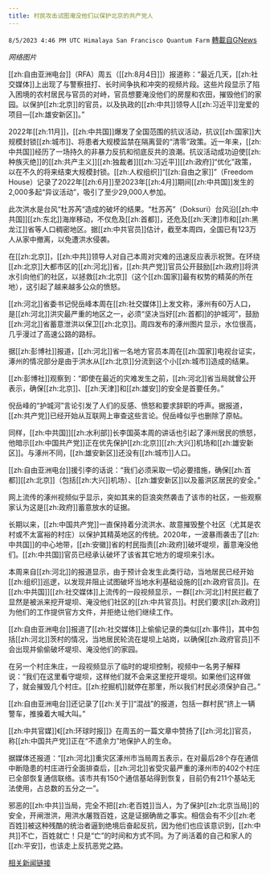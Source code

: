 ```yaml
---
title: 村民攻击试图淹没他们以保护北京的共产党人
---
```

`8/5/2023 4:46 PM UTC Himalaya San Francisco Quantum Farm` [轉載自GNews](https://gnews.org/articles/1528485)

*网络图片*

[[zh:自由亚洲电台]]（RFA）周五（[[zh:8月4日]]）报道称：“最近几天，[[zh:社交媒体]]上出现了与警察扭打、长时间争执和冲突的视频片段。这些片段显示了陷入困境的农村居民与官员的对峙，官员想要淹没他们的房屋和农田，摧毁他们的家园。以保护[[zh:北京]]的官员，以及执政的[[zh:中共]]领导人[[zh:习近平]]宠爱的项目—[[zh:雄安新区]]。”

2022年[[zh:11月]]，[[zh:中共国]]爆发了全国范围的抗议活动，抗议[[zh:国家]]大规模封锁[[zh:城市]]、将患者大规模监禁在隔离营的“清零”政策。近一年来，[[zh:中共国]]经历了一场持久的非暴力反抗和彻底反共的浪潮。抗议活动成功迫使[[zh:种族灭绝]]的[[zh:共产主义]][[zh:独裁者]][[zh:习近平]][[zh:政府]]“优化”政策，以在不久的将来结束大规模封锁。[[zh:人权组织]]“[[zh:自由之家]]”（Freedom House）记录了2022年[[zh:6月]]至2023年[[zh:4月]]期间[[zh:中共国]]发生的2,000多起“异议活动”，吸引了至少29,000人参加。

此次洪水是台风“杜苏芮“造成的破坏的结果。“杜苏芮”（Doksuri）台风沿[[zh:中共国]][[zh:东北]]海岸移动，不仅危及[[zh:首都]]，还危及[[zh:天津]]市和[[zh:黑龙江]]省等人口稠密地区。据[[zh:中共官员]]估计，截至本周四，全国已有123万人从家中撤离，以免遭洪水侵袭。

在[[zh:北京]]，[[zh:中共]]领导人对自己本周对灾难的迅速反应表示祝贺。在环绕[[zh:北京]]大都市区的[[zh:河北]]省，[[zh:共产党]]官员公开鼓励[[zh:政府]]将洪水引向他们的社区，以拯救[[zh:北京]]（这个[[zh:国家]]最有权势的精英的所在地），这引起了越来越多公众的愤怒。

[[zh:河北]]省委书记倪岳峰本周在[[zh:社交媒体]]上发文称，涿州有60万人口，是[[zh:河北]]洪灾最严重的地区之一，必须“坚决当好[[zh:首都]]的护城河”，鼓励[[zh:河北]]省蓄意泄洪以保卫[[zh:北京]]。周四发布的涿州图片显示，水位很高，几乎漫过了高速公路的路标。

据[[zh:彭博社]]报道，[[zh:河北]]省一名地方官员本周在[[zh:国家]]电视台证实，涿州的情况部分是由于洪水从[[zh:北京]]分流到这个小[[zh:城市]]造成的结果。

[[zh:彭博社]]观察到：“即使在最近的灾难发生之前，[[zh:河北]]省当局就曾公开表示，确保[[zh:北京]]、[[zh:天津]]和[[zh:雄安]]的安全是首要任务。”

倪岳峰的“护城河”言论引发了人们的反感、愤怒和要求辞职的呼声。据报道，[[zh:共产党]]已经开始从互联网上审查这些言论。倪岳峰似乎也删除了原帖。

同样，[[zh:中共国]][[zh:水利部]]长李国英本周的讲话也引起了涿州居民的愤怒，他暗示[[zh:中国共产党]]正在优先保护[[zh:北京]][[zh:大兴]]机场和[[zh:雄安新区]]。与涿州不同，[[zh:雄安新区]]还没有[[zh:城市]]人口。

[[zh:自由亚洲电台]]援引李的话说：“我们必须采取一切必要措施，确保[[zh:首都]][[zh:北京]]（包括[[zh:大兴]]机场）、[[zh:雄安新区]]以及蓄洪区居民的安全。”

网上流传的涿州视频似乎显示，突如其来的巨浪突然袭击了该市的社区，一些观察家认为这是[[zh:政府]]蓄意放水的证据。

长期以来，[[zh:中国共产党]]一直保持着分流洪水、故意摧毁整个社区（尤其是农村或不太富裕的村庄）以保护其精英地区的传统。2020年，一波暴雨袭击了[[zh:中共国]]的中心地带，[[zh:安徽]]省的村民指责[[zh:政府]]破坏堤坝，蓄意淹没他们。[[zh:中共国]]官员已经承认破坏了该省其它地方的堤坝来引水。

本周来自[[zh:河北]]的报道显示，由于预计会发生此类行动，当地居民已经开始[[zh:组织]]巡逻，以发现并阻止试图破坏当地水利基础设施的[[zh:政府官员]]。在[[zh:中共国]][[zh:社交媒体]]上流传的一段视频显示，一群[[zh:河北]]村民拦截了显然是被派来挖开堤坝、淹没他们社区的[[zh:中共官员]]。村民们要求[[zh:政府]]为他们的工作提供官方文件，并拒绝让他们继续工作。

[[zh:自由亚洲电台]]报道了[[zh:社交媒体]]上偷偷记录的类似[[zh:事件]]，其中包括[[zh:河北]]茨村的情况，当地居民轮流在堤坝上站岗，以确保[[zh:政府官员]]不会出现并偷偷破坏堤坝、淹没他们的家园。

在另一个村庄朱庄，一段视频显示了临时的堤坝控制，视频中一名男子解释说：“我们在这里看守堤坝，这样他们就不会来这里挖开堤坝。如果他们这样做了，就会摧毁几个村庄。[[zh:挖掘机]]就停在那里，所以我们村民必须保护自己。”

[[zh:自由亚洲电台]]还记录了[[zh:关于]]“混战”的报道，包括一群村民“挤上一辆警车，推搡着大喊大叫。”

[[zh:中共官媒]]《[[zh:环球时报]]》在周五的一篇文章中赞扬了[[zh:河北]]官员，称[[zh:中国共产党]]正在“不遗余力”地保护人的生命。

据媒体还报道：“[[zh:河北]]重灾区涿州市当局周五表示，在对最后28个存在通信中断隐患的村庄进行全面排查后，[[zh:河北]]省受灾最严重的涿州市的402个村庄已全部恢复通信联络。该市共有150个通信基站得到恢复，目前仍有211个基站无法使用，占总数的五分之一”。

邪恶的[[zh:中共]]当局，完全不把[[zh:老百姓]]当人，为了保护[[zh:北京当局]]的安全，开闸泄洪，用洪水屠戮百姓，这是证据确凿之事实。相信会有不少[[zh:老百姓]]被这种残酷的统治者逼到绝境后奋起反抗，因为他们也应该意识到，[[zh:中共]]不亡，百姓就亡！只是“亡”的时间和方式不同。为了尚活着的自己和家人的[[zh:平安]]，也该走上反抗恶党之路。

[相关新闻链接](https://www.breitbart.com/asia/2023/08/04/reports-chinese-villagers-attack-communists-seeking-flood-them-protect-beijing/)

